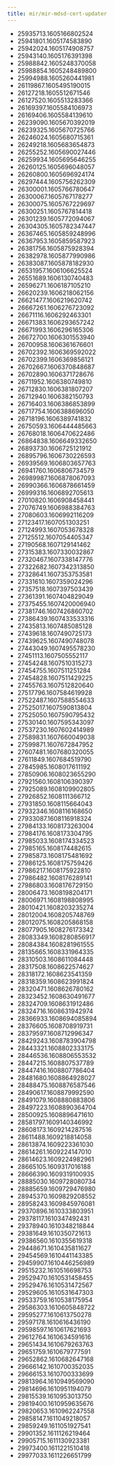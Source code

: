 ```yaml
---
title: mir/mir-mdsd-cert-updater
---
```

- 25935713.1605166802524
- 25941801.1605174583890
- 25942024.1605174908757
- 25943140.1605176391398
- 25988842.1605248370058
- 25988854.1605248489800
- 25994988.1605260441981
- 26119867.1605495190015
- 26127218.1605512671546
- 26127520.1605513283366
- 26169397.1605584106973
- 26169406.1605584139610
- 26239090.1605670392019
- 26239325.1605670725766
- 26246024.1605680715361
- 26249218.1605683654873
- 26255252.1605690027446
- 26259934.1605695646255
- 26260125.1605696048057
- 26260800.1605696924174
- 26297444.1605756262309
- 26300001.1605766780647
- 26300067.1605767178277
- 26300075.1605767229697
- 26300251.1605767814418
- 26301239.1605772094067
- 26304305.1605782347447
- 26367465.1605859248996
- 26367953.1605859587923
- 26381756.1605875928394
- 26382978.1605877990986
- 26383087.1605878182930
- 26531957.1606106625524
- 26551689.1606130740483
- 26596271.1606187105210
- 26620239.1606218062156
- 26621477.1606219620742
- 26667261.1606276723092
- 26671116.1606292463301
- 26671383.1606293657242
- 26671993.1606296165306
- 26672700.1606301553940
- 26700958.1606361676601
- 26702392.1606369592022
- 26702399.1606369856121
- 26702667.1606370848687
- 26702890.1606371728676
- 26711952.1606380749810
- 26712830.1606381807207
- 26712940.1606382150793
- 26716403.1606386853899
- 26717754.1606388696050
- 26718196.1606389741832
- 26750593.1606444485663
- 26768018.1606470622486
- 26864838.1606649332650
- 26893730.1606725121912
- 26895796.1606730226593
- 26939569.1606803657763
- 26941760.1606806734579
- 26989987.1606878067093
- 26990366.1606878661459
- 26999316.1606892705613
- 27010820.1606908458441
- 27076749.1606988384763
- 27080603.1606992116209
- 27123417.1607051303251
- 27124993.1607053678328
- 27125512.1607054405347
- 27190568.1607129141462
- 27315383.1607330032867
- 27320467.1607338147776
- 27322682.1607342313850
- 27328641.1607353753581
- 27331610.1607359024296
- 27357518.1607397503439
- 27361391.1607404829049
- 27375455.1607420006940
- 27381746.1607426860702
- 27386439.1607433533316
- 27435813.1607485085128
- 27439618.1607490725173
- 27439625.1607490748078
- 27443049.1607495578230
- 27451113.1607505552117
- 27454248.1607510315273
- 27454755.1607511251284
- 27454828.1607511429225
- 27455763.1607512820640
- 27517796.1607584619928
- 27522487.1607588554633
- 27525017.1607590813804
- 27525050.1607590795432
- 27530140.1607595343097
- 27537230.1607602414989
- 27589831.1607660049038
- 27599871.1607672847952
- 27607481.1607680320055
- 27611849.1607684519790
- 27845985.1608017611192
- 27850906.1608023655290
- 27921560.1608106390397
- 27925089.1608109902805
- 27926852.1608111366712
- 27931850.1608115664043
- 27932346.1608116168650
- 27933087.1608116918324
- 27984133.1608173263004
- 27984176.1608173304795
- 27985033.1608174334523
- 27985165.1608174482615
- 27985873.1608175481692
- 27986125.1608175759426
- 27986217.1608175922810
- 27986482.1608176289141
- 27986803.1608176729150
- 28006473.1608198204171
- 28006971.1608198808995
- 28010421.1608203235274
- 28012004.1608205748769
- 28012075.1608205868158
- 28077905.1608276173342
- 28083349.1608280856917
- 28084384.1608281961555
- 28135665.1608331964335
- 28310503.1608611084448
- 28317508.1608622574627
- 28318172.1608623541359
- 28318359.1608623991824
- 28320471.1608626780162
- 28323452.1608630491677
- 28324709.1608631912486
- 28324716.1608631942974
- 28366933.1608694085894
- 28376605.1608708919731
- 28379597.1608712996347
- 28429243.1608783904798
- 28443321.1608802333175
- 28446536.1608806553532
- 28447215.1608807537789
- 28447416.1608807786404
- 28481680.1608864928027
- 28488475.1608876587546
- 28490617.1608879992590
- 28491079.1608880883806
- 28497223.1608890364704
- 28500925.1608896471610
- 28581797.1609140346992
- 28608173.1609214287516
- 28611488.1609218814058
- 28613874.1609223361030
- 28614261.1609224147010
- 28614623.1609224982961
- 28665105.1609317016188
- 28666390.1609319100935
- 28885030.1609728080734
- 28885659.1609729476980
- 28945370.1609829208552
- 28958243.1609845976081
- 29370896.1610333803951
- 29378117.1610347492431
- 29378940.1610348218844
- 29381649.1610350721613
- 29386560.1610355619318
- 29448671.1610435811627
- 29454569.1610441143385
- 29459907.1610446256989
- 29515232.1610516698753
- 29529470.1610531458455
- 29529476.1610531472567
- 29529605.1610531647303
- 29533759.1610538175954
- 29586303.1610605848722
- 29595277.1610613750278
- 29597178.1610616436190
- 29598597.1610617621693
- 29612764.1610634591616
- 29651434.1610679263763
- 29651759.1610679777591
- 29652862.1610682647168
- 29666142.1610700352035
- 29666153.1610700333699
- 29813964.1610949569090
- 29814696.1610951194079
- 29815539.1610953013750
- 29819400.1610959635676
- 29820653.1610962247558
- 29858147.1611049218057
- 29859249.1611051927541
- 29901352.1611126219464
- 29905715.1611130923381
- 29973400.1611221510418
- 29977033.1611226651799
